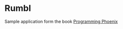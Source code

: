 # Rumbl

Sample application form the book [Programming Phoenix](https://pragprog.com/book/phoenix14/programming-phoenix-1-4)

